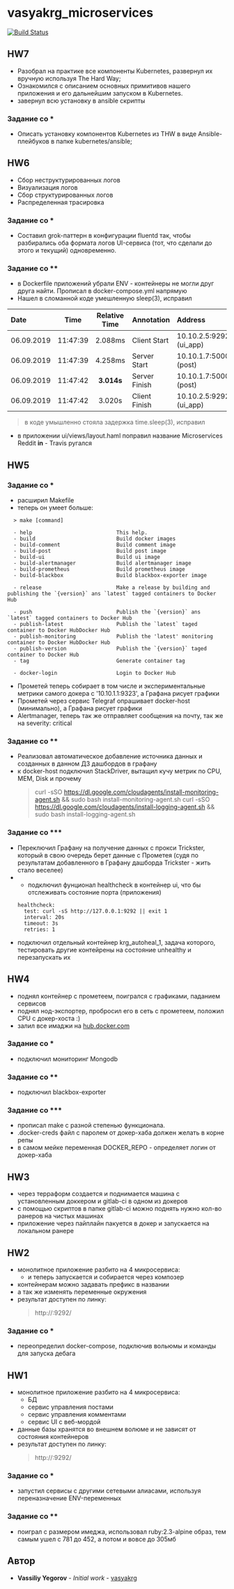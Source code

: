 # vasyakrg_microservices
[![Build Status](https://travis-ci.com/otus-devops-2019-05/vasyakrg_microservices.svg?branch=master)](https://travis-ci.com/otus-devops-2019-05/vasyakrg_microservices)

## HW7
  - Разобрал на практике все компоненты Kubernetes, развернул их вручную используя The Hard Way;
  - Ознакомился с описанием основных примитивов нашего приложения и его дальнейшим запуском в Kubernetes.
  - завернул всю установку в ansible скрипты

### Задание со *
  - Описать установку компонентов Kubernetes из THW в виде Ansible-плейбуков в папке kubernetes/ansible;

## HW6
  - Сбор неструктурированных логов
  - Визуализация логов
  - Сбор структурированных логов
  - Распределенная трасировка

### Задание со *  
  - Составил grok-паттерн в конфигурации fluentd так, чтобы разбирались оба формата логов UI-сервиса (тот, что сделали до этого и текущий) одновременно.

### Задание со **
  - в Dockerfile приложений убрали ENV - контейнеры не могли друг друга найти. Прописал в docker-compose.yml напрямую
  - Нашел в сломанной коде умешленную sleep(3), исправил

|  Date       |  Time	    |  Relative Time |	Annotation	  |  Address                |
|:------------|:---------:|:--------------:|:---------------|:------------------------|
| 06.09.2019  | 11:47:39	| 2.088ms	       | Client Start	  | 10.10.2.5:9292 (ui_app) |
| 06.09.2019  | 11:47:39	| 4.258ms	       | Server Start  	| 10.10.1.7:5000 (post)   |
| 06.09.2019  | 11:47:42	| **3.014s**     | Server Finish	| 10.10.1.7:5000 (post)   |
| 06.09.2019  | 11:47:42	| 3.020s	       | Client Finish	| 10.10.2.5:9292 (ui_app) |

  > в коде умышленно стояла задержка time.sleep(3), исправил

  -  в приложении ui/views/layout.haml поправил название Microservices Reddit **in** - Travis ругался

## HW5

### Задание со *
 - расширил Makefile
  - теперь он умеет больше:
  ```
    > make [command]

    - help                           This help.
    - build                          Build docker images
    - build-comment                  Build comment image
    - build-post                     Build post image
    - build-ui                       Build ui image
    - build-alertmanager             Build alertmanager image
    - build-prometheus               Build prometheus image
    - build-blackbox                 Build blackbox-exporter image

    - release                        Make a release by building and publishing the `{version}` ans `latest` tagged containers to Docker Hub

    - push                           Publish the `{version}` ans `latest` tagged containers to Docker Hub
    - publish-latest                 Publish the `latest` taged container to Docker HubDocker Hub
    - publish-monitoring             Publish the 'latest' monitoring container to Docker HubDocker Hub
    - publish-version                Publish the `{version}` taged container to Docker Hub
    - tag                            Generate container tag

    - docker-login                   Login to Docker Hub
  ```
  - Прометей теперь собирает в том числе и экспериментальные метрики самого докера с '10.10.1.1:9323', а Графана рисует графики
  - Прометей через сервис Telegraf опрашивает docker-host (минимально), а Графана рисует графики
  - Alertmanager, теперь так же отправляет сообщения на почту, так же на severity: critical

### Задание со **
  - Реализовал автоматическое добавление источника данных и созданных в данном ДЗ дашбордов в графану
  - к docker-host подключил StackDriver, вытащил кучу метрик по CPU, MEM, Disk и прочему
    > curl -sSO https://dl.google.com/cloudagents/install-monitoring-agent.sh && sudo bash install-monitoring-agent.sh
    > curl -sSO https://dl.google.com/cloudagents/install-logging-agent.sh && sudo bash install-logging-agent.sh

### Задание со ***  
  - Переключил Графану на получение данных с прокси Trickster, который в свою очередь берет данные с Прометея (судя по результатам добавленного в Графану дашборда Trickster - жить стало веселее)
  -   - подключил фунционал healthcheck в контейнер ui, что бы отслеживать состояние порта (приложения)
      ```
      healthcheck:
        test: curl -sS http://127.0.0.1:9292 || exit 1
        interval: 20s
        timeout: 3s
        retries: 1
      ```
  - подключил отдельный контейнер krg_autoheal_1, задача которого, тестировать другие контейрены на состояние unhealthy и перезапускать их


## HW4
 - поднял контейнер с прометеем, поигрался с графиками, паданием сервисов
 - поднял нод-экспортер, пробросил его в сеть с прометеем, положил CPU с докер-хоста :)
 - залил все имаджи на [hub.docker.com](https://hub.docker.com/u/vasyakrg)

### Задание со *
 - подключил мониторинг Mongodb

### Задание со **
  - подключил blackbox-exporter

### Задание со ***
  - прописал make с разной степенью функционала.
  - .docker-creds файл с паролем от докер-хаба должен желать в корне репы
  - в самом мейке переменная DOCKER_REPO - определяет логин от докер-хаба


## HW3
 - через терраформ создается и поднимается машина с установленным доккером и gitlab-ci в одном из докеров
 - с помощью скриптов в папке gitlab-ci можно поднять нужно кол-во ранеров на чистых машинах
 - приложение через пайплайн пакуется в докер и запускается на локальном ранере

## HW2
  - монолитное приложение разбито на 4 микросервиса:
    - и теперь запускается и собирается через композер
  - контейнерам можно задавать префикс в названии
  - а так же изменять переменные окружения
  - результат доступен по линку:
    > http://<docker-host-ip>:9292/

### Задание со *
  - переопределил docker-compose, подключив вольюмы и команды для запуска дебага

## HW1
  - монолитное приложение разбито на 4 микросервиса:
    - БД
    - сервис управления постами
    - сервис управления комментами
    - сервис UI с веб-мордой
  - данные базы хранятся во внешнем волюме и не зависят от состояния контейнеров
  - результат доступен по линку:
    > http://<docker-host-ip>:9292/

### Задание со *
  - запустил сервисы с другими сетевыми алиасами, используя переназначение ENV-переменных

### Задание со **
  - поиграл с размером имеджа, использовал ruby:2.3-alpine образ, тем самым ушел с 781 до 452, а потом и вовсе до 305мб

## Автор
   * **Vassiliy Yegorov** - *Initial work* - [vasyakrg](https://github.com/otus-devops-2019-05//vasyakrg_microservices)
